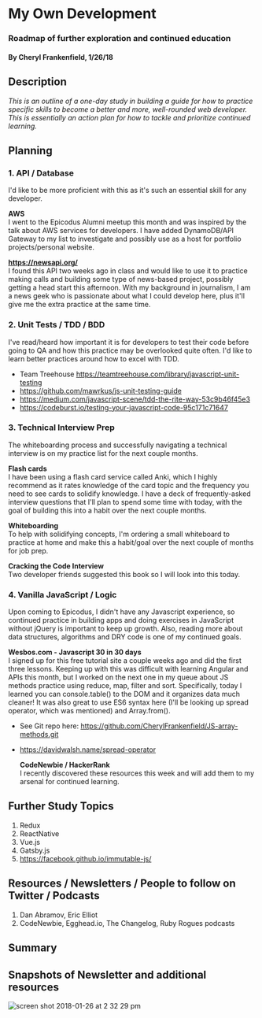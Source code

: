 # My Own Development

### Roadmap of further exploration and continued education

#### By Cheryl Frankenfield, 1/26/18

## Description

_This is an outline of a one-day study in building a guide for how to practice specific skills to become a better and more, well-rounded web developer. This is essentially an action plan for how to tackle and prioritize continued learning._

## Planning

### 1. API / Database

I'd like to be more proficient with this as it's such an essential skill for any developer.

  **AWS** <br>
I went to the Epicodus Alumni meetup this month and was inspired by the talk about AWS services for developers. I have added DynamoDB/API Gateway to my list to investigate and possibly use as a host for portfolio projects/personal website.

  **https://newsapi.org/** <br>
I found this API two weeks ago in class and would like to use it to practice making calls and building some type of news-based project, possibly getting a head start this afternoon. With my background in journalism, I am a news geek who is passionate about what I could develop here, plus it'll give me the extra practice at the same time.

### 2. Unit Tests / TDD / BDD

I've read/heard how important it is for developers to test their code before going to QA and how this practice may be overlooked quite often. I'd like to learn better practices around how to excel with TDD.

  * Team Treehouse
  https://teamtreehouse.com/library/javascript-unit-testing
  * https://github.com/mawrkus/js-unit-testing-guide
  * https://medium.com/javascript-scene/tdd-the-rite-way-53c9b46f45e3
  * https://codeburst.io/testing-your-javascript-code-95c171c71647

### 3. Technical Interview Prep

The whiteboarding process and successfully navigating a technical interview is on my practice list for the next couple months.

  **Flash cards**<br>
I have been using a flash card service called Anki, which I highly recommend as it rates knowledge of the card topic and the frequency you need to see cards to solidify knowledge. I have a deck of frequently-asked interview questions that I'll plan to spend some time with today, with the goal of building this into a habit over the next couple months.

  **Whiteboarding**<br>
To help with solidifying concepts, I'm ordering a small whiteboard to practice at home and make this a habit/goal over the next couple of months for job prep.

  **Cracking the Code Interview**<br>
Two developer friends suggested this book so I will look into this today.

### 4. Vanilla JavaScript / Logic

Upon coming to Epicodus, I didn't have any Javascript experience, so continued practice in building apps and doing exercises in JavaScript without jQuery is important to keep up growth. Also, reading more about data structures, algorithms and DRY code is one of my continued goals.

  **Wesbos.com - Javascript 30 in 30 days** <br>
I signed up for this free tutorial site a couple weeks ago and did the first three lessons. Keeping up with this was difficult with learning Angular and APIs this month, but I worked on the next one in my queue about JS methods practice using reduce, map, filter and sort. Specifically, today I learned you can console.table() to the DOM and it organizes data much cleaner! It was also great to use ES6 syntax here (I'll be looking up spread operator, which was mentioned) and Array.from().
* See Git repo here: https://github.com/CherylFrankenfield/JS-array-methods.git
* https://davidwalsh.name/spread-operator

  **CodeNewbie / HackerRank** <br>
I recently discovered these resources this week and will add them to my arsenal for continued learning.

## Further Study Topics

1. Redux
2. ReactNative
3. Vue.js
4. Gatsby.js
5. https://facebook.github.io/immutable-js/

## Resources / Newsletters / People to follow on Twitter / Podcasts
1. Dan Abramov, Eric Elliot
2. CodeNewbie, Egghead.io, The Changelog, Ruby Rogues podcasts

## Summary

## Snapshots of Newsletter and additional resources
![screen shot 2018-01-26 at 2 32 29 pm](https://user-images.githubusercontent.com/32469854/35463764-27e4ccc0-02a7-11e8-8a0e-92984f0c7416.png)
